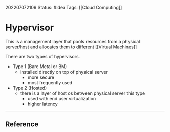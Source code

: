 202207072109
Status: #idea
Tags: [[Cloud Computing]]

# Hypervisor
This is a management layer that pools resources from a physical server/host and allocates them to different [[Virtual Machines]]

There are two types of hypervisors.
- Type 1 (Bare Metal or BM)
	- installed directly on top of physical server
		- more secure
		- most frequently used
- Type 2 (Hosted)
	- there is a layer of host os between physical server this type
		- used with end user virtualization
		-  higher latency


---


## Reference